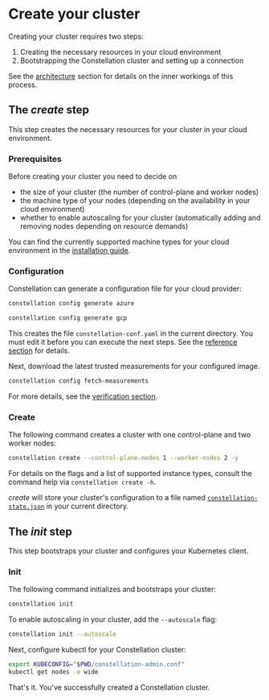# Create your cluster

Creating your cluster requires two steps:

1. Creating the necessary resources in your cloud environment
2. Bootstrapping the Constellation cluster and setting up a connection

See the [architecture](../architecture/orchestration.md) section for details on the inner workings of this process.

## The *create* step

This step creates the necessary resources for your cluster in your cloud environment.

### Prerequisites

Before creating your cluster you need to decide on

* the size of your cluster (the number of control-plane and worker nodes)
* the machine type of your nodes (depending on the availability in your cloud environment)
* whether to enable autoscaling for your cluster (automatically adding and removing nodes depending on resource demands)

You can find the currently supported machine types for your cloud environment in the [installation guide](../architecture/orchestration.md).

### Configuration

Constellation can generate a configuration file for your cloud provider:

<tabs groupId="csp">
<tabItem value="azure" label="Azure" default>

```bash
constellation config generate azure
```

</tabItem>
<tabItem value="gcp" label="GCP" default>

```bash
constellation config generate gcp
```

</tabItem>
</tabs>

This creates the file `constellation-conf.yaml` in the current directory. You must edit it before you can execute the next steps. See the [reference section](../reference/config.md) for details.

Next, download the latest trusted measurements for your configured image.

```bash
constellation config fetch-measurements
```

For more details, see the [verification section](../workflows/verify-cluster.md).

### Create

The following command creates a cluster with one control-plane and two worker nodes:

```bash
constellation create --control-plane-nodes 1 --worker-nodes 2 -y
```

For details on the flags and a list of supported instance types, consult the command help via `constellation create -h`.

*create* will store your cluster's configuration to a file named [`constellation-state.json`](../architecture/orchestration.md#installation-process) in your current directory.

## The *init* step

This step bootstraps your cluster and configures your Kubernetes client.

### Init

The following command initializes and bootstraps your cluster:

```bash
constellation init
```

To enable autoscaling in your cluster, add the `--autoscale` flag:

```bash
constellation init --autoscale
```

Next, configure kubectl for your Constellation cluster:

```bash
export KUBECONFIG="$PWD/constellation-admin.conf"
kubectl get nodes -o wide
```

That's it. You've successfully created a Constellation cluster.

